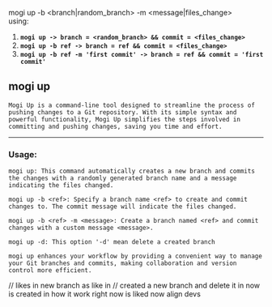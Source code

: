 mogi up -b <branch|random_branch> -m <message|files_change><br>
using:
1) **`mogi up -> branch = <random_branch> && commit = <files_change>`**
2) **`mogi up -b ref -> branch = ref && commit = <files_change>`**
3) **`mogi up -b ref -m 'first commit' -> branch = ref && commit = 'first commit'`**

## **mogi up**
````
Mogi Up is a command-line tool designed to streamline the process of pushing changes to a Git repository. With its simple syntax and powerful functionality, Mogi Up simplifies the steps involved in committing and pushing changes, saving you time and effort.
````

<hr>

### **Usage:**
````
mogi up: This command automatically creates a new branch and commits the changes with a randomly generated branch name and a message indicating the files changed.

mogi up -b <ref>: Specify a branch name <ref> to create and commit changes to. The commit message will indicate the files changed.

mogi up -b <ref> -m <message>: Create a branch named <ref> and commit changes with a custom message <message>.

mogi up -d: This option '-d' mean delete a created branch

mogi up enhances your workflow by providing a convenient way to manage your Git branches and commits, making collaboration and version control more efficient.
````

// likes in new branch as like in
// created a new branch and delete it in now is created in how it work right now is liked now align devs

